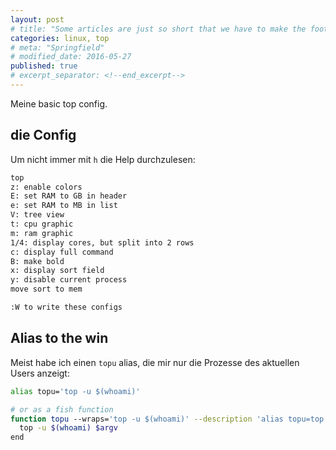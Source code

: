 ```yaml
---
layout: post
# title: "Some articles are just so short that we have to make the footer stick"
categories: linux, top
# meta: "Springfield"
# modified_date: 2016-05-27
published: true
# excerpt_separator: <!--end_excerpt-->
---
```


Meine basic top config.


## die Config
Um nicht immer mit `h` die Help durchzulesen:


```txt
top
z: enable colors
E: set RAM to GB in header
e: set RAM to MB in list
V: tree view
t: cpu graphic
m: ram graphic
1/4: display cores, but split into 2 rows
c: display full command
B: make bold
x: display sort field
y: disable current process
move sort to mem

:W to write these configs
```

## Alias to the win
Meist habe ich einen `topu` alias, die mir nur die Prozesse des aktuellen Users anzeigt:
```bash
alias topu='top -u $(whoami)'

# or as a fish function
function topu --wraps='top -u $(whoami)' --description 'alias topu=top -u $(whoami)'
  top -u $(whoami) $argv
end

```

